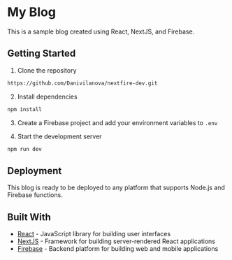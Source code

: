 # My Blog

This is a sample blog created using React, NextJS, and Firebase.

## Getting Started

1. Clone the repository

```bash
https://github.com/Danivilanova/nextfire-dev.git
```

2. Install dependencies

```bash
npm install
```

3. Create a Firebase project and add your environment variables to `.env`

4. Start the development server

```bash
npm run dev
```

## Deployment

This blog is ready to be deployed to any platform that supports Node.js and Firebase functions.

## Built With

- [React](https://reactjs.org/) - JavaScript library for building user interfaces
- [NextJS](https://nextjs.org/) - Framework for building server-rendered React applications
- [Firebase](https://firebase.google.com/) - Backend platform for building web and mobile applications
